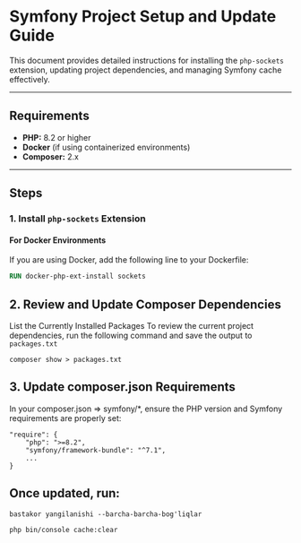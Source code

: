 # Symfony Project Setup and Update Guide

This document provides detailed instructions for installing the `php-sockets` extension, updating project dependencies, and managing Symfony cache effectively.

---

## Requirements

- **PHP:** 8.2 or higher
- **Docker** (if using containerized environments)
- **Composer:** 2.x

---

## Steps

### 1. Install `php-sockets` Extension

#### For Docker Environments
If you are using Docker, add the following line to your Dockerfile:

```dockerfile
RUN docker-php-ext-install sockets
```

## 2. Review and Update Composer Dependencies
List the Currently Installed Packages
To review the current project dependencies, run the following command and save the output to ```packages.txt```

```composer show > packages.txt```

## 3. Update composer.json Requirements
In your composer.json => symfony/*, ensure the PHP version and Symfony requirements are properly set:
```
"require": {
    "php": ">=8.2",
    "symfony/framework-bundle": "^7.1",
    ...
}
```
## Once updated, run:
```
bastakor yangilanishi --barcha-barcha-bog'liqlar

```
```
php bin/console cache:clear
```

